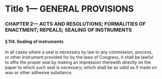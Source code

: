 
# Title 1— GENERAL PROVISIONS
### CHAPTER 2— ACTS AND RESOLUTIONS; FORMALITIES OF ENACTMENT; REPEALS; SEALING OF INSTRUMENTS
#### § 114. Sealing of instruments

In all cases where a seal is necessary by law to any commission, process, or other instrument provided for by the laws of Congress, it shall be lawful to affix the proper seal by making an impression therewith directly on the paper to which such seal is necessary; which shall be as valid as if made on wax or other adhesive substance.
